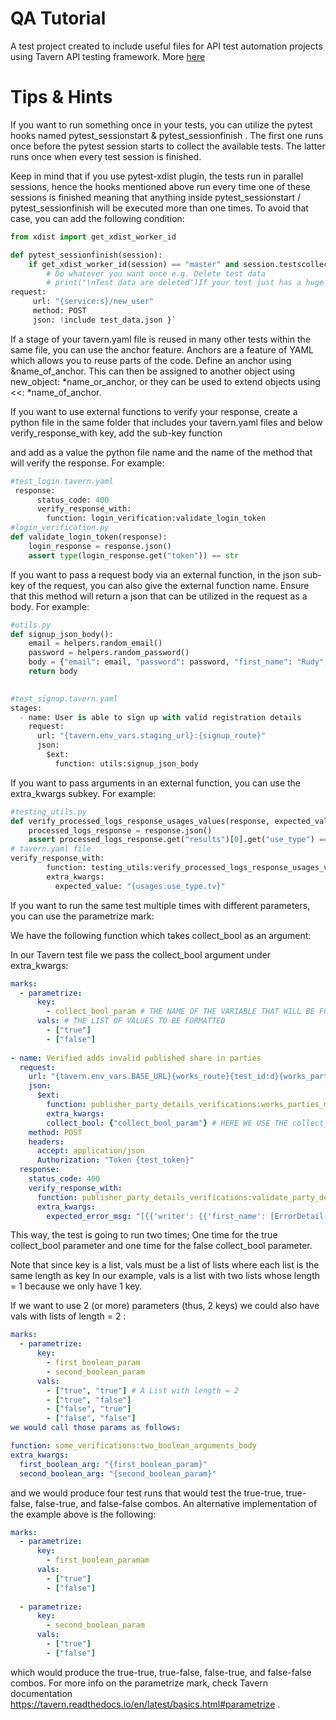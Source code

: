 # QA Tutorial


A test project created to include useful files for API test automation projects using Tavern API testing framework.
More [here](https://orfium.atlassian.net/wiki/spaces/~59128028/pages/2292940865/API+Test+Automation+in+Orfium)

# Tips & Hints

If you want to run something once in your tests, you can utilize the pytest hooks named pytest_sessionstart & pytest_sessionfinish . The first one runs once before the pytest session starts to collect the available tests. The latter runs once when every test session is finished.

Keep in mind that if you use pytest-xdist plugin, the tests run in parallel sessions, hence the hooks mentioned above run every time one of these sessions is finished meaning that anything inside pytest_sessionstart / pytest_sessionfinish will be executed more than one times. To avoid that case, you can add the following condition:

```python
from xdist import get_xdist_worker_id

def pytest_sessionfinish(session):
    if get_xdist_worker_id(session) == "master" and session.testscollected > 0:
        # Do whatever you want once e.g. Delete test data
        # print("\nTest data are deleted")If your test just has a huge amount of data that you would like to keep in a separate file, you can also (ab)use the !include tag to directly include data into a test. For example:
request:
     url: "{service:s}/new_user"
     method: POST
     json: !include test_data.json }`
```

If a stage of your tavern.yaml file is reused in many other tests within the same file, you can use the anchor feature. Anchors are a feature of YAML which allows you to reuse parts of the code. Define an anchor using &name_of_anchor. This can then be assigned to another object using new_object: *name_or_anchor, or they can be used to extend objects using <<: *name_of_anchor. 

If you want to use external functions to verify your response, create a python file in the same folder that includes your tavern.yaml files and below verify_response_with key, add the sub-key function

and add as a value the python file name and the name of the method that will verify the response. For example:


```python
#test_login.tavern.yaml
 response:
      status_code: 400
      verify_response_with:
        function: login_verification:validate_login_token
#login_verification.py
def validate_login_token(response):
    login_response = response.json()
    assert type(login_response.get("token")) == str 
```

If you want to pass a request body via an external function, in the json sub-key of the request, you can also give the external function name. Ensure that this method will return a json that can be utilized in the request as a body. For example:
```python
#utils.py
def signup_json_body():
    email = helpers.random_email()
    password = helpers.random_password()
    body = {"email": email, "password": password, "first_name": "Rudy", "last_name": "Madog", "group": 1}
    return body
  

#test_signup.tavern.yaml
stages:
  - name: User is able to sign up with valid registration details
    request:
      url: "{tavern.env_vars.staging_url}:{signup_route}"
      json:
        $ext:
          function: utils:signup_json_body
```
If you want to pass arguments in an external function, you can use the extra_kwargs subkey. For example:

```python
#testing_utils.py
def verify_processed_logs_response_usages_values(response, expected_value):
    processed_logs_response = response.json()
    assert processed_logs_response.get("results")[0].get("use_type") == expected_value.title()
# tavern.yaml file
verify_response_with:
        function: testing_utils:verify_processed_logs_response_usages_values
        extra_kwargs:
          expected_value: "{usages.use_type.tv}"
```


If you want to run the same test multiple times with different parameters, you can use the parametrize mark:

We have the following function which takes collect_bool as an argument:

In our Tavern test file we pass the collect_bool argument under extra_kwargs:

```yaml
marks:
  - parametrize:
      key:
        - collect_bool_param # THE NAME OF THE VARIABLE THAT WILL BE FORMATTED
      vals: # THE LIST OF VALUES TO BE FORMATTED
        - ["true"]
        - ["false"]
 
- name: Verified adds invalid published share in parties
  request:
    url: "{tavern.env_vars.BASE_URL}{works_route}{test_id:d}{works_parties_route}"
    json:
      $ext:
        function: publisher_party_details_verifications:works_parties_missing_required_details_body
        extra_kwargs:
        collect_bool: {"collect_bool_param"} # HERE WE USE THE collect_bool VARIABLE
    method: POST
    headers:
      accept: application/json
      Authorization: "Token {test_token}"
  response:
    status_code: 400
    verify_response_with:
      function: publisher_party_details_verifications:validate_party_details_bad_response
      extra_kwargs:
        expected_error_msg: "[{{'writer': {{'first_name': [ErrorDetail(string='This field is required.', code='required')]}}, 'publishers': [{{'legal_entity_name': [ErrorDetail(string='This field is required.', code='required')]}}]}}]"
```

This way, the test is going to run two times; One time for the true collect_bool parameter and one time for the false collect_bool parameter.

Note that since key is a list, vals must be a list of lists where each list is the same length as key
In our example, vals is a list with two lists whose length = 1 because we only have 1 key.

If we want to use 2 (or more) parameters (thus, 2 keys) we could also have vals with lists of length = 2 :

``` yaml
marks:
  - parametrize:
      key:
        - first_boolean_param
        - second_boolean_param
      vals:
        - ["true", "true"] # A List with length = 2
        - ["true", "false"]
        - ["false", "true"]
        - ["false", "false"]
we would call those params as follows:

function: some_verifications:two_boolean_arguments_body
extra_kwargs:
  first_boolean_arg: "{first_boolean_param}"
  second_boolean_arg: "{second_boolean_param}"
```

and we would produce four test runs that would test the true-true, true-false, false-true, and false-false combos. An alternative implementation of the example above is the following:

```yaml
marks:
  - parametrize:
      key:
        - first_boolean_paramam
      vals:
        - ["true"]
        - ["false"]
 
  - parametrize:
      key:
        - second_boolean_param
      vals:
        - ["true"]
        - ["false"]

```

which would produce the true-true, true-false, false-true, and false-false combos.
For more info on the parametrize mark, check Tavern documentation https://tavern.readthedocs.io/en/latest/basics.html#parametrize .